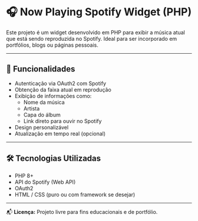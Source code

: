 # 🎧 Now Playing Spotify Widget (PHP)

Este projeto é um widget desenvolvido em PHP para exibir a música atual que está sendo reproduzida no Spotify. Ideal para ser incorporado em portfólios, blogs ou páginas pessoais.

---

## 🚀 Funcionalidades

- Autenticação via OAuth2 com Spotify
- Obtenção da faixa atual em reprodução
- Exibição de informações como:
  - Nome da música
  - Artista
  - Capa do álbum
  - Link direto para ouvir no Spotify
- Design personalizável
- Atualização em tempo real (opcional)

---

## 🛠️ Tecnologias Utilizadas

- PHP 8+
- API do Spotify (Web API)
- OAuth2
- HTML / CSS (puro ou com framework se desejar)

---

📬 **Licença:** Projeto livre para fins educacionais e de portfólio.
